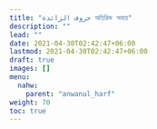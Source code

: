 ```yaml
---
title: "حروف الزائدة অতিরিক্ত অব্যয়"
description: ""
lead: ""
date: 2021-04-30T02:42:47+06:00
lastmod: 2021-04-30T02:42:47+06:00
draft: true
images: []
menu: 
  nahw:
    parent: "anwanul_harf"
weight: 70
toc: true
---
```



